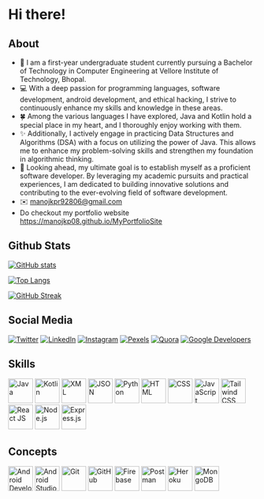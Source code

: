 # Hi there!

## About
- 📖 I am a first-year undergraduate student currently pursuing a Bachelor of Technology in Computer Engineering at Vellore Institute of Technology, Bhopal.
- 💻 With a deep passion for programming languages, software development, android development, and ethical hacking, I strive to continuously enhance my skills and knowledge in these areas.
- 🍀 Among the various languages I have explored, Java and Kotlin hold a special place in my heart, and I thoroughly enjoy working with them.
- ✨ Additionally, I actively engage in practicing Data Structures and Algorithms (DSA) with a focus on utilizing the power of Java. This allows me to enhance my problem-solving skills and strengthen my foundation in algorithmic thinking.
- 🎯 Looking ahead, my ultimate goal is to establish myself as a proficient software developer. By leveraging my academic pursuits and practical experiences, I am dedicated to building innovative solutions and contributing to the ever-evolving field of software development.
- ✉️ manojkpr92806@gmail.com
- Do checkout my portfolio website
https://manojkp08.github.io/MyPortfolioSite

## Github Stats


[![GitHub stats](https://github-readme-stats.vercel.app/api?username=manojkp08&show_icons=true&theme=radical)](https://github.com/manojkp08)


[![Top Langs](https://github-readme-stats.vercel.app/api/top-langs/?username=manojkp08&layout=compact&theme=radical)](https://github.com/manojkp08)


[![GitHub Streak](https://github-readme-streak-stats.herokuapp.com/?user=manojkp08&theme=radical)](https://github.com/manojkp08)


## Social Media

[![Twitter](https://img.shields.io/badge/-Twitter-1DA1F2?style=flat&logo=twitter&logoColor=white)](https://twitter.com/manojk58)
[![LinkedIn](https://img.shields.io/badge/-LinkedIn-0077B5?style=flat&logo=linkedin&logoColor=white)](https://www.linkedin.com/in/thisismanoj)
[![Instagram](https://img.shields.io/badge/-Instagram-E4405F?style=flat&logo=instagram&logoColor=white)](https://www.instagram.com/manojkumar04._)
[![Pexels](https://img.shields.io/badge/-Pexels-05A081?style=flat&logo=pexels&logoColor=white)](https://www.pexels.com/@manoj-kumar-pradhan-554382332/)
[![Quora](https://img.shields.io/badge/-Quora-B92B27?style=flat&logo=quora&logoColor=white)](https://www.quora.com/profile/Manoj-Kumar-57695)
[![Google Developers](https://img.shields.io/badge/-Google%20Developers-4285F4?style=flat&logo=google&logoColor=white)](https://developers.google.com/your_google_developers_profile)


## Skills

<div>
  <img src="https://cdn.icon-icons.com/icons2/2415/PNG/512/java_original_wordmark_logo_icon_146459.png" alt="Java" width="50" height="50" />
  
  <img src="https://cdn.icon-icons.com/icons2/2107/PNG/512/file_type_kotlin_icon_130487.png" alt="Kotlin" width="50" height="50" />
  
  <img src="https://img.icons8.com/?size=512&id=GIchiTBRmoJm&format=png" alt="XML" width="50" height="50" />
  
  <img src="https://cdn.icon-icons.com/icons2/2790/PNG/512/json_filetype_icon_177531.png" alt="JSON" width="50" height="50" />
  
  <img src="https://cdn.icon-icons.com/icons2/2699/PNG/512/python_logo_icon_168886.png" alt="Python" width="50" height="50" />
  
  <img src="https://img.icons8.com/?size=512&id=20909&format=png" alt="HTML" width="50" height="50" />
  
  <img src="https://img.icons8.com/?size=512&id=21278&format=png" alt="CSS" width="50" height="50" />
  
  <img src="https://img.icons8.com/?size=512&id=108784&format=png" alt="JavaScript" width="50" height="50" />
  
  <img src="https://img.icons8.com/?size=512&id=CIAZz2CYc6Kc&format=png" alt="Tailwind CSS" width="50" height="50" />
  
  <img src="https://img.icons8.com/?size=512&id=wPohyHO_qO1a&format=png" alt="React JS" width="50" height="50" />
  
  <img src="https://img.icons8.com/?size=512&id=hsPbhkOH4FMe&format=png" alt="Node.js" width="50" height="50" />
  
  <img src="https://img.icons8.com/?size=512&id=9Gfx4Dfxl0JK&format=png" alt="Express.js" width="50" height="50" />
</div>


## Concepts

<div>
  <img src="https://img.icons8.com/?size=512&id=P2AnGyiJxMpp&format=png" alt="Android Development" width="50" height="50" />
  
   <img src="https://img.icons8.com/?size=512&id=1LAX3PYMg2iA&format=png" alt="Android Studio" width="50" height="50" />
  
  <img src="https://img.icons8.com/?size=512&id=20906&format=png" alt="Git" width="50" height="50" />
  
  <img src="https://img.icons8.com/?size=512&id=iEBcQcM9rnZ9&format=png" alt="GitHub" width="50" height="50" />
  
  <img src="https://img.icons8.com/?size=512&id=62452&format=png" alt="Firebase" width="50" height="50" />
  
  <img src="https://img.icons8.com/?size=512&id=QEQQKirln6Tf&format=png" alt="Postman" width="50" height="50" />
  
  <img src="https://img.icons8.com/?size=512&id=31085&format=png" alt="Heroku" width="50" height="50" />
  
  <img src="https://img.icons8.com/?size=512&id=tBBf3P8HL0vR&format=png" alt="MongoDB" width="50" height="50" />
</div>


<!---
manojkpr08/manojkpr08 is a ✨ special ✨ repository because its `README.md` (this file) appears on your GitHub profile.
You can click the Preview link to take a look at your changes.
--->
